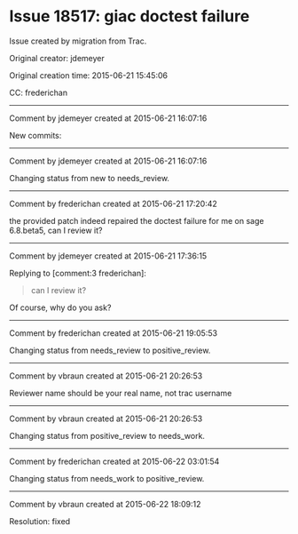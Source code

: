 # Issue 18517: giac doctest failure

Issue created by migration from Trac.

Original creator: jdemeyer

Original creation time: 2015-06-21 15:45:06

CC:  frederichan




---

Comment by jdemeyer created at 2015-06-21 16:07:16

New commits:


---

Comment by jdemeyer created at 2015-06-21 16:07:16

Changing status from new to needs_review.


---

Comment by frederichan created at 2015-06-21 17:20:42

the provided patch indeed repaired the doctest failure for  me on sage 6.8.beta5, can I review it?


---

Comment by jdemeyer created at 2015-06-21 17:36:15

Replying to [comment:3 frederichan]:
> can I review it?

Of course, why do you ask?


---

Comment by frederichan created at 2015-06-21 19:05:53

Changing status from needs_review to positive_review.


---

Comment by vbraun created at 2015-06-21 20:26:53

Reviewer name should be your real name, not trac username


---

Comment by vbraun created at 2015-06-21 20:26:53

Changing status from positive_review to needs_work.


---

Comment by frederichan created at 2015-06-22 03:01:54

Changing status from needs_work to positive_review.


---

Comment by vbraun created at 2015-06-22 18:09:12

Resolution: fixed
